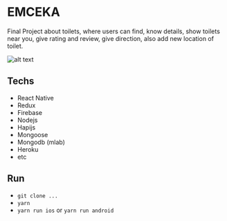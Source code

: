 # EMCEKA

Final Project about toilets, where users can find, know details, show toilets near you, give rating and review, give direction, also add new location of toilet.

![alt text](https://github.com/ekoteguhw/emceka/raw/master/screenshoot.jpeg "Emceka")

## Techs

- React Native
- Redux
- Firebase
- Nodejs
- Hapijs
- Mongoose
- Mongodb (mlab)
- Heroku
- etc

## Run

- `git clone ...`
- `yarn`
- `yarn run ios` or `yarn run android`
